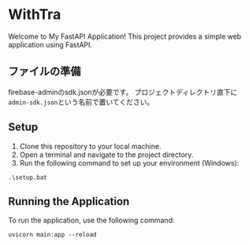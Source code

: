 # WithTra

Welcome to My FastAPI Application! This project provides a simple web application using FastAPI.

## ファイルの準備
firebase-adminのsdk.jsonが必要です。
プロジェクトディレクトリ直下に`admin-sdk.json`という名前で置いてください。

## Setup

1. Clone this repository to your local machine.
2. Open a terminal and navigate to the project directory.
3. Run the following command to set up your environment (Windows):

```
.\setup.bat
```

## Running the Application

To run the application, use the following command:

```
uvicorn main:app --reload
```
